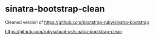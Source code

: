 sinatra-bootstrap-clean
=======================

Cleaned version of https://github.com/bootstrap-ruby/sinatra-bootstrap

https://github.com/rubyschool-us/sinatra-bootstrap-clean
